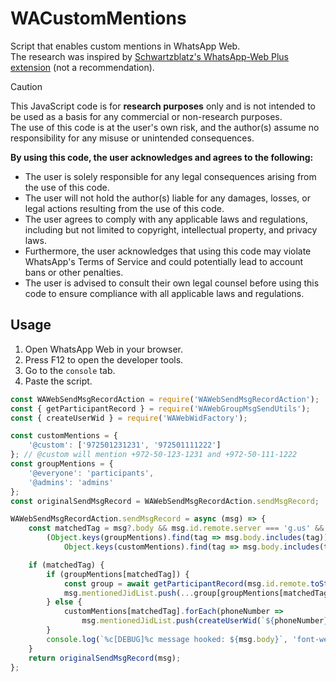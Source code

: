 # WACustomMentions
Script that enables custom mentions in WhatsApp Web.  
The research was inspired by [Schwartzblatz's WhatsApp-Web Plus extension](https://github.com/Schwartzblat/WhatsApp-Web-Plus/blob/main/scripts/hook_send_message.js) (not a recommendation).

> [!CAUTION] 
> This JavaScript code is for **research purposes** only and is not intended to be used as a basis for any commercial or non-research purposes.  
> The use of this code is at the user's own risk, and the author(s) assume no responsibility for any misuse or unintended consequences.  
>
> **By using this code, the user acknowledges and agrees to the following:**
> 
> - The user is solely responsible for any legal consequences arising from the use of this code.  
> - The user will not hold the author(s) liable for any damages, losses, or legal actions resulting from the use of this code.  
> - The user agrees to comply with any applicable laws and regulations, including but not limited to copyright, intellectual property, and privacy laws.  
> - Furthermore, the user acknowledges that using this code may violate WhatsApp's Terms of Service and could potentially lead to account bans or other penalties.  
> - The user is advised to consult their own legal counsel before using this code to ensure compliance with all applicable laws and regulations.  
## Usage
1. Open WhatsApp Web in your browser.
2. Press F12 to open the developer tools.
3. Go to the `console` tab.
4. Paste the script.
```js
const WAWebSendMsgRecordAction = require('WAWebSendMsgRecordAction');
const { getParticipantRecord } = require('WAWebGroupMsgSendUtils');
const { createUserWid } = require('WAWebWidFactory');

const customMentions = {
    '@custom': ['972501231231', '972501111222']
}; // @custom will mention +972-50-123-1231 and +972-50-111-1222
const groupMentions = {
    '@everyone': 'participants',
    '@admins': 'admins'
};
const originalSendMsgRecord = WAWebSendMsgRecordAction.sendMsgRecord;

WAWebSendMsgRecordAction.sendMsgRecord = async (msg) => {
    const matchedTag = msg?.body && msg.id.remote.server === 'g.us' &&
        (Object.keys(groupMentions).find(tag => msg.body.includes(tag)) ||
            Object.keys(customMentions).find(tag => msg.body.includes(tag)));

    if (matchedTag) {
        if (groupMentions[matchedTag]) {
            const group = await getParticipantRecord(msg.id.remote.toString());
            msg.mentionedJidList.push(...group[groupMentions[matchedTag]].map(createUserWid));
        } else {
            customMentions[matchedTag].forEach(phoneNumber =>
                msg.mentionedJidList.push(createUserWid(`${phoneNumber}@s.whatsapp.net`)));
        }
        console.log(`%c[DEBUG]%c message hooked: ${msg.body}`, 'font-weight: 900; font-size: 16px; color: orange;', '');
    }
    return originalSendMsgRecord(msg);
};
```
